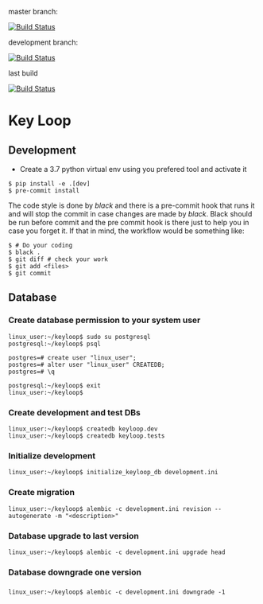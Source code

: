 master branch:

[![Build Status](https://api.travis-ci.org/debonzi/keyloop.svg?branch=master)](https://travis-ci.org/debonzi/keyloop)

development branch:

[![Build Status](https://api.travis-ci.org/debonzi/keyloop.svg?branch=develop)](https://travis-ci.org/debonzi/keyloop)

last build

[![Build Status](https://api.travis-ci.org/debonzi/keyloop.svg)](https://travis-ci.org/debonzi/keyloop)

# Key Loop
## Development
 * Create a 3.7 python virtual env using you prefered tool and activate it

```
$ pip install -e .[dev]
$ pre-commit install
```

The code style is done by *black* and there is a pre-commit hook that runs it and will stop the commit in case changes are made by *black*. Black should be run before commit and the pre commit hook is there just to help you in case you forget it.
If that in mind, the workflow would be something like:

```
$ # Do your coding
$ black .
$ git diff # check your work
$ git add <files>
$ git commit
```


## Database
### Create database permission to your system user
```
linux_user:~/keyloop$ sudo su postgresql
postgresql:~/keyloop$ psql

postgres=# create user "linux_user";
postgres=# alter user "linux_user" CREATEDB;
postgres=# \q

postgresql:~/keyloop$ exit
linux_user:~/keyloop$
```

### Create development and test DBs
```
linux_user:~/keyloop$ createdb keyloop.dev
linux_user:~/keyloop$ createdb keyloop.tests
```

### Initialize development
```
linux_user:~/keyloop$ initialize_keyloop_db development.ini
```

### Create migration
```
linux_user:~/keyloop$ alembic -c development.ini revision --autogenerate -m "<description>"
```

### Database upgrade to last version
```
linux_user:~/keyloop$ alembic -c development.ini upgrade head
```

### Database downgrade one version
###
```
linux_user:~/keyloop$ alembic -c development.ini downgrade -1
```
